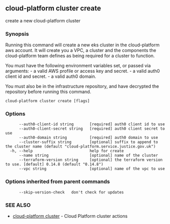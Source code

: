 ## cloud-platform cluster create

create a new cloud-platform cluster

### Synopsis


Running this command will create a new eks cluster in the cloud-platform aws account.
It will create you a VPC, a cluster and the components the cloud-platform team defines as being required for a cluster to function.

You must have the following environment variables set, or passed via arguments:
	- a valid AWS profile or access key and secret.
	- a valid auth0 client id and secret.
	- a valid auth0 domain.


You must also be in the infrastructure repository, and have decrypted the repository before running this command.


```
cloud-platform cluster create [flags]
```

### Options

```
      --auth0-client-id string       [required] auth0 client id to use
      --auth0-client-secret string   [required] auth0 client secret to use
      --auth0-domain string          [required] auth0 domain to use
      --cluster-suffix string        [optional] suffix to append to the cluster name (default "cloud-platform.service.justice.gov.uk")
  -h, --help                         help for create
      --name string                  [optional] name of the cluster
      --terraform-version string     [optional] the terraform version to use. [default] 0.14.8 (default "0.14.8")
      --vpc string                   [optional] name of the vpc to use
```

### Options inherited from parent commands

```
      --skip-version-check   don't check for updates
```

### SEE ALSO

* [cloud-platform cluster](cloud-platform_cluster.md)	 - Cloud Platform cluster actions


